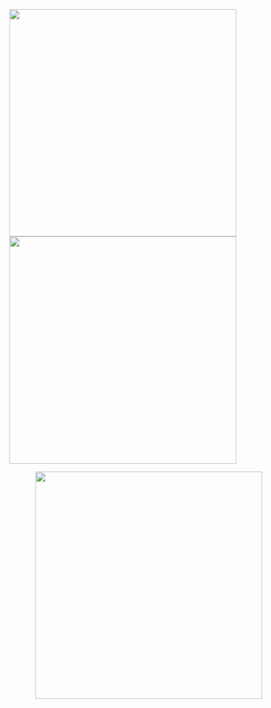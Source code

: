 <img src="https://github.com/oregonyuky/Monitoria-online/assets/152916454/f1647032-2f0e-4df7-a582-a539fc096aa3" width="410"/>

<img src="https://github.com/oregonyuky/Monitoria-online/assets/152916454/91fb6e2b-8b86-4734-8394-540c34d851c5" width="410"/>

<p align="center">
    <img src="https://github.com/oregonyuky/Monitoria-online/assets/152916454/40b83298-cc71-42d9-bba9-3ef035010cb3" width="410">
  </p>
